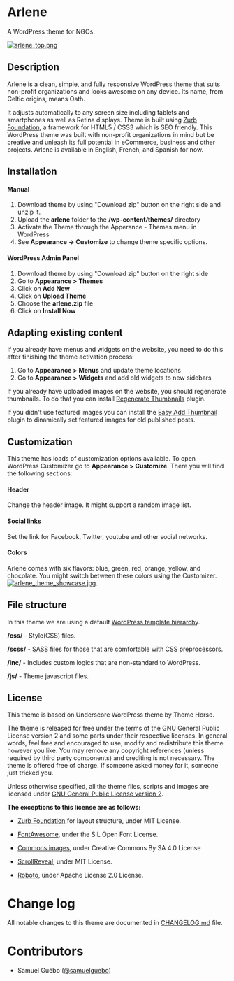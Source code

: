 # Arlene
A WordPress theme for NGOs.

[![arlene_top.png](https://s6.postimg.org/pfvhdmpr5/arlene_top.png)](https://postimg.org/image/zd6i6oxct/)
## Description

Arlene is a clean, simple, and fully responsive WordPress theme that suits non-profit organizations and looks awesome on any device. Its name, from Celtic origins, means Oath. 

It adjusts automatically to any screen size including tablets and smartphones as well as Retina displays. Theme is built using [Zurb Foundation](https://github.com/zurb/foundation-sites), a  framework for HTML5 / CSS3 which is SEO friendly. This WordPress theme was built with non-profit organizations in mind but be creative and unleash its full potential in eCommerce, business and other projects. Arlene is available in English, French, and Spanish for now.

## Installation

#### Manual

1. Download theme by using "Download zip" button on the right side and unzip it.
2. Upload the **arlene** folder to the **/wp-content/themes/** directory
3. Activate the Theme through the Apperance - Themes menu in WordPress
4. See **Appearance -> Customize**  to change theme specific options.
 
#### WordPress Admin Panel

1. Download theme by using "Download zip" button on the right side
2. Go to **Appearance > Themes**
3. Click on **Add New**
4. Click on **Upload Theme**
5. Choose the **arlene.zip** file
6. Click on **Install Now**


## Adapting existing content
If you already have menus and widgets on the website, you need to do this after finishing the theme activation process:

1. Go to **Appearance > Menus** and update theme locations
2. Go to **Appearance > Widgets** and add old widgets to new sidebars

If you already have uploaded images on the website, you should regenerate thumbnails. To do that you can install [Regenerate Thumbnails](http://wordpress.org/plugins/regenerate-thumbnails/) plugin.

If you didn't use featured images you can install the [Easy Add Thumbnail](http://wordpress.org/plugins/easy-add-thumbnail/) plugin to dinamically set featured images for old published posts.


## Customization

This theme has loads of customization options available. To open WordPress Customizer go to **Appearance > Customize**. There you will find the following sections:
#### Header
Change the header image. It might support a random image list.
#### Social links
Set the link for Facebook, Twitter, youtube and other social networks.

#### Colors
 Arlene comes with six flavors: blue, green, red, orange, yellow, and chocolate. You might switch between these colors using the Customizer.
[![arlene_theme_showcase.jpg](https://s6.postimg.org/p9hsajgm9/arlene_theme_showcase.jpg)](https://postimg.org/image/5rn4uljod/).


## File structure
In this theme we are using a default [WordPress template hierarchy](http://codex.wordpress.org/Template_Hierarchy).

**/css/** - Style(CSS) files.

**/scss/** - [SASS](http://sass-lang.com) files for those that are comfortable with CSS preprocessors.

**/inc/** - Includes custom logics that are non-standard to WordPress.

**/js/** - Theme javascript files.


## License

This theme is based on Underscore WordPress theme by Theme Horse.

The theme is released for free under the terms of the GNU General Public License version 2
and some parts under their respective licenses.
In general words, feel free and encouraged to use, modify and redistribute this theme however you like.
You may remove any copyright references (unless required by third party components) and crediting is not necessary.
The theme is offered free of charge. If someone asked money for it, someone just tricked you.

Unless otherwise specified, all the theme files, scripts and images are licensed under [GNU General Public License version 2](http://github.com/samuelguebo/arlene/LICENSE).

**The exceptions to this license are as follows:**

- [Zurb Foundation](https://github.com/zurb/foundation-sites),for layout structure, under MIT License.
- [FontAwesome](https://github.com/FortAwesome/Font-Awesome), under the SIL Open Font License.

- [Commons images](https:commons.wikimedia.org), under Creative Commons By SA 4.0 License
- [ScrollReveal](https://github.com/jlmakes/scrollreveal), under MIT License.
- [Roboto](https://github.com/google/roboto), under Apache License 2.0 License.


# Change log
All notable changes to this theme are documented in [CHANGELOG.md](https://github.com/samuelguebo/arlene/blob/master/CHANGELOG.md) file.

# Contributors
 * Samuel Gu&eacute;bo ([@samuelguebo](http://twitter.com/samuelguebo))